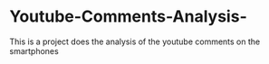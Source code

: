 # Youtube-Comments-Analysis-
This is a project does the analysis of the youtube comments on the smartphones
